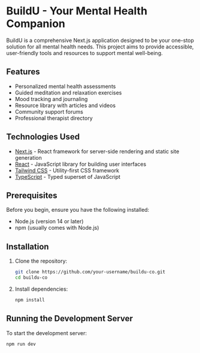 # BuildU - Your Mental Health Companion

BuildU is a comprehensive Next.js application designed to be your one-stop solution for all mental health needs. This project aims to provide accessible, user-friendly tools and resources to support mental well-being.

## Features

- Personalized mental health assessments
- Guided meditation and relaxation exercises
- Mood tracking and journaling
- Resource library with articles and videos
- Community support forums
- Professional therapist directory

## Technologies Used

- [Next.js](https://nextjs.org/) - React framework for server-side rendering and static site generation
- [React](https://reactjs.org/) - JavaScript library for building user interfaces
- [Tailwind CSS](https://tailwindcss.com/) - Utility-first CSS framework
- [TypeScript](https://www.typescriptlang.org/) - Typed superset of JavaScript

## Prerequisites

Before you begin, ensure you have the following installed:

- Node.js (version 14 or later)
- npm (usually comes with Node.js)

## Installation

1. Clone the repository:

   ```bash
   git clone https://github.com/your-username/buildu-co.git
   cd buildu-co
   ```

2. Install dependencies:

   ```bash
   npm install
   ```

## Running the Development Server

To start the development server:

```bash
npm run dev
```